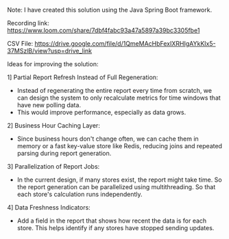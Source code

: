 Note: I have created this solution using the Java Spring Boot framework.

Recording link: https://www.loom.com/share/7dbf4fabc93a47a5897a39bc3305fbe1

CSV File: https://drive.google.com/file/d/1QmeMAcHbFexIXRHIgAYkKIx5-37MSzlB/view?usp=drive_link

Ideas for improving the solution:

1] Partial Report Refresh Instead of Full Regeneration:
-  Instead of regenerating the entire report every time from scratch, we can design the system to only recalculate metrics for time windows that have new polling data.
-  This would improve performance, especially as data grows.

2] Business Hour Caching Layer:
-  Since business hours don't change often, we can cache them in memory or a fast key-value store like Redis, reducing joins and repeated parsing during report generation.

3] Parallelization of Report Jobs:
- In the current design, if many stores exist, the report might take time. So the report generation can be parallelized using multithreading. So that each store's calculation runs independently.

4] Data Freshness Indicators:
- Add a field in the report that shows how recent the data is for each store. This helps identify if any stores have stopped sending updates.

